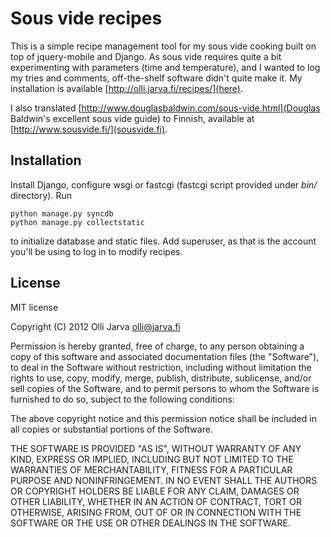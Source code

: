 Sous vide recipes
=================

This is a simple recipe management tool for my sous vide cooking built 
on top of jquery-mobile and Django. As sous vide requires quite a bit 
experimenting with parameters (time and temperature), and I wanted to 
log my tries and comments, off-the-shelf software didn't quite make it. 
My installation is available [http://olli.jarva.fi/recipes/](here).

I also translated [http://www.douglasbaldwin.com/sous-vide.html](Douglas 
Baldwin's excellent sous vide guide) to Finnish, available at 
[http://www.sousvide.fi/](sousvide.fi).

Installation
------------

Install Django, configure wsgi or fastcgi (fastcgi script provided under 
*bin/* directory). Run

```
python manage.py syncdb
python manage.py collectstatic
```

to initialize database and static files. Add superuser, as that is the 
account you'll be using to log in to modify recipes.

License
-------

MIT license

Copyright (C) 2012 Olli Jarva <olli@jarva.fi>

Permission is hereby granted, free of charge, to any person obtaining a 
copy of this software and associated documentation files (the 
"Software"), to deal in the Software without restriction, including 
without limitation the rights to use, copy, modify, merge, publish, 
distribute, sublicense, and/or sell copies of the Software, and to 
permit persons to whom the Software is furnished to do so, subject to 
the following conditions:

The above copyright notice and this permission notice shall be included 
in all copies or substantial portions of the Software.

THE SOFTWARE IS PROVIDED "AS IS", WITHOUT WARRANTY OF ANY KIND, EXPRESS 
OR IMPLIED, INCLUDING BUT NOT LIMITED TO THE WARRANTIES OF 
MERCHANTABILITY, FITNESS FOR A PARTICULAR PURPOSE AND NONINFRINGEMENT. 
IN NO EVENT SHALL THE AUTHORS OR COPYRIGHT HOLDERS BE LIABLE FOR ANY 
CLAIM, DAMAGES OR OTHER LIABILITY, WHETHER IN AN ACTION OF CONTRACT, 
TORT OR OTHERWISE, ARISING FROM, OUT OF OR IN CONNECTION WITH THE 
SOFTWARE OR THE USE OR OTHER DEALINGS IN THE SOFTWARE.
